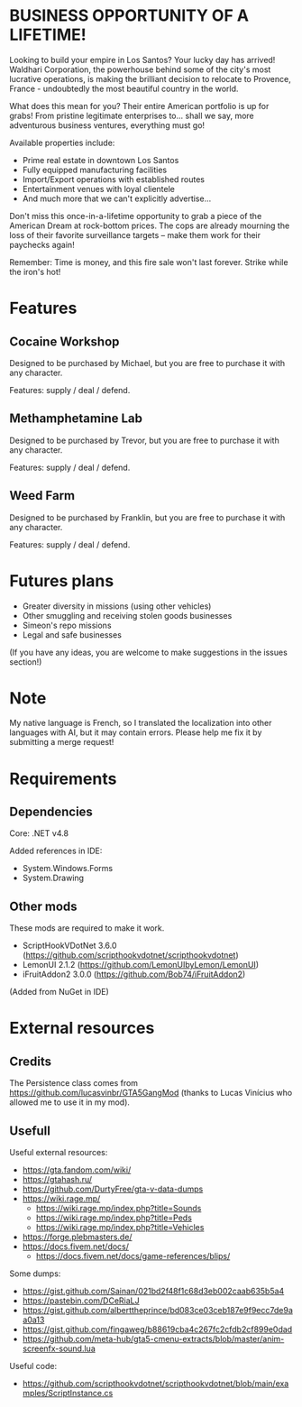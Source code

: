 # BUSINESS OPPORTUNITY OF A LIFETIME!

Looking to build your empire in Los Santos? Your lucky day has arrived! 
Waldhari Corporation, the powerhouse behind some of the city's most lucrative operations, 
is making the brilliant decision to relocate to Provence, France - 
undoubtedly the most beautiful country in the world.

What does this mean for you? Their entire American portfolio is up for grabs! 
From pristine legitimate enterprises to... shall we say, more adventurous business ventures, 
everything must go!

Available properties include:
- Prime real estate in downtown Los Santos
- Fully equipped manufacturing facilities
- Import/Export operations with established routes
- Entertainment venues with loyal clientele
- And much more that we can't explicitly advertise...

Don't miss this once-in-a-lifetime opportunity to grab a piece of the American Dream 
at rock-bottom prices. The cops are already mourning the loss of their favorite surveillance 
targets – make them work for their paychecks again!

Remember: Time is money, and this fire sale won't last forever. Strike while the iron's hot!

# Features

## Cocaine Workshop

Designed to be purchased by Michael, but you are free to purchase it with any character.

Features: supply / deal / defend.

## Methamphetamine Lab

Designed to be purchased by Trevor, but you are free to purchase it with any character.

Features: supply / deal / defend.

## Weed Farm

Designed to be purchased by Franklin, but you are free to purchase it with any character.

Features: supply / deal / defend.

# Futures plans

- Greater diversity in missions (using other vehicles)
- Other smuggling and receiving stolen goods businesses
- Simeon's repo missions
- Legal and safe businesses

(If you have any ideas, you are welcome to make suggestions in the issues section!)

# Note

My native language is French, so I translated the localization into other languages ​​with AI, but it may contain errors. Please help me fix it by submitting a merge request!

# Requirements

## Dependencies

Core: .NET v4.8

Added references in IDE:
- System.Windows.Forms
- System.Drawing

## Other mods

These mods are required to make it work.
- ScriptHookVDotNet 3.6.0 (https://github.com/scripthookvdotnet/scripthookvdotnet)
- LemonUI 2.1.2 (https://github.com/LemonUIbyLemon/LemonUI)
- iFruitAddon2 3.0.0 (https://github.com/Bob74/iFruitAddon2)

(Added from NuGet in IDE)

# External resources

## Credits

The Persistence class comes from https://github.com/lucasvinbr/GTA5GangMod (thanks to Lucas Vinícius who allowed me to use it in my mod).

## Usefull

Useful external resources:
- https://gta.fandom.com/wiki/
- https://gtahash.ru/
- https://github.com/DurtyFree/gta-v-data-dumps
- https://wiki.rage.mp/
  - https://wiki.rage.mp/index.php?title=Sounds
  - https://wiki.rage.mp/index.php?title=Peds
  - https://wiki.rage.mp/index.php?title=Vehicles
- https://forge.plebmasters.de/
- https://docs.fivem.net/docs/
  - https://docs.fivem.net/docs/game-references/blips/

Some dumps:
- https://gist.github.com/Sainan/021bd2f48f1c68d3eb002caab635b5a4
- https://pastebin.com/DCeRiaLJ
- https://gist.github.com/alberttheprince/bd083ce03ceb187e9f9ecc7de9aa0a13
- https://gist.github.com/fingaweg/b88619cba4c267fc2cfdb2cf899e0dad
- https://github.com/meta-hub/gta5-cmenu-extracts/blob/master/anim-screenfx-sound.lua

Useful code:
- https://github.com/scripthookvdotnet/scripthookvdotnet/blob/main/examples/ScriptInstance.cs
